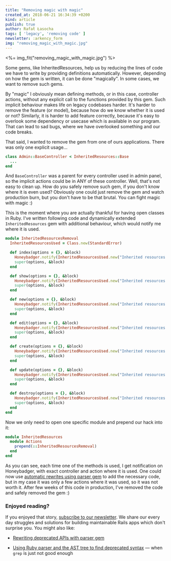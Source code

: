 ```yaml
---
title: "Removing magic with magic"
created_at: 2018-06-21 16:34:39 +0200
kind: article
publish: true
author: Rafał Łasocha
tags: [ 'legacy', 'removing code' ]
newsletter: :arkency_form
img: "removing_magic_with_magic.jpg"
---
```


<%= img_fit("removing_magic_with_magic.jpg") %>

Some gems, like InheritedResources, help us by reducing the lines of code we have to write by providing definitions automatically. However, depending on how the gem is written, it can be done "magically". In some cases, we want to remove such gems.

<!-- more -->

By "magic" I obviously mean defining methods, or in this case, controller actions, without any explicit call to the functions provided by this gem. Such implicit behaviour makes life on legacy codebases harder. It's harder to remove the feature (or model), because how do we know whether it is used or not? Similarly, it is harder to add feature correctly, because it's easy to overlook some dependency or usecase which is available in our program. That can lead to sad bugs, where we have overlooked something and our code breaks.

That said, I wanted to remove the gem from one of ours applications. There was only one explicit usage...

```ruby
class Admin::BaseController < InheritedResources::Base
  ...
end
```

And `BaseController` was a parent for every controller used in admin panel, so the implicit actions could be in ANY of these controller. Well, that's not easy to clean up. How do you safely remove such gem, if you don't know where it is even used? Obviously one could just remove the gem and watch production burn, but you don't have to be that brutal.
You can fight magic with magic :)

This is the moment where you are actually thankful for having open classes in Ruby. I've written following code and dynamically extended `InheritedResources` gem with additional behaviour, which would notify me where it is used.

```ruby
module InheritedResourcesRemoval
  InheritedResourcesUsed = Class.new(StandardError)

  def index(options = {}, &block)
    Honeybadger.notify(InheritedResourcesUsed.new("Inherited resources used at controller `#{params[:controller]}` and action `#{params[:action]}`"))
    super(options, &block)
  end

  def show(options = {}, &block)
    Honeybadger.notify(InheritedResourcesUsed.new("Inherited resources used at controller `#{params[:controller]}` and action `#{params[:action]}`"))
    super(options, &block)
  end

  def new(options = {}, &block)
    Honeybadger.notify(InheritedResourcesUsed.new("Inherited resources used at controller `#{params[:controller]}` and action `#{params[:action]}`"))
    super(options, &block)
  end

  def edit(options = {}, &block)
    Honeybadger.notify(InheritedResourcesUsed.new("Inherited resources used at controller `#{params[:controller]}` and action `#{params[:action]}`"))
    super(options, &block)
  end

  def create(options = {}, &block)
    Honeybadger.notify(InheritedResourcesUsed.new("Inherited resources used at controller `#{params[:controller]}` and action `#{params[:action]}`"))
    super(options, &block)
  end

  def update(options = {}, &block)
    Honeybadger.notify(InheritedResourcesUsed.new("Inherited resources used at controller `#{params[:controller]}` and action `#{params[:action]}`"))
    super(options, &block)
  end

  def destroy(options = {}, &block)
    Honeybadger.notify(InheritedResourcesUsed.new("Inherited resources used at controller `#{params[:controller]}` and action `#{params[:action]}`"))
    super(options, &block)
  end
end
```

Now we only need to open one specific module and prepend our hack into it:

```ruby
module InheritedResources
  module Actions
    prepend(::InheritedResourcesRemoval)
  end
end
```

As you can see, each time one of the methods is used, I get notification on Honeybadger, with exact controller and action where it is used. One could now use [automatic rewrites using parser gem](/rewriting-deprecated-apis-with-parser-gem/) to add the necessary code, but in my case it was only a few actions where it was used, so it was not worth it. After few weeks of this code in production, I've removed the code and safely removed the gem :)

### Enjoyed reading?

If you enjoyed that story, [subscribe to our newsletter](http://arkency.com/newsletter). We share our every day struggles and solutions for building maintainable Rails apps which don't surprise you.
You might also like:

* [Rewriting deprecated APIs with parser gem](/rewriting-deprecated-apis-with-parser-gem/)

* [Using Ruby parser and the AST tree to find deprecated syntax](/using-ruby-parser-and-ast-tree-to-find-deprecated-syntax/) — when `grep` is just not good enough

